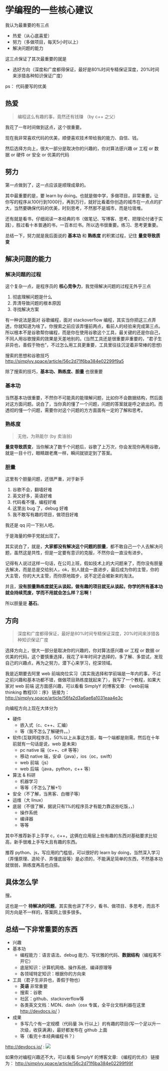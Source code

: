 # 学编程的一些核心建议

我认为最重要的有三点

- 热爱（从心底喜爱）
- 努力（多做项目，每天5小时以上）
- 解决问题的能力

这三点保证了其次最重要的就是
- 选好方向（深度和广度都得保证，最好是80%时间专精保证深度，20%时间来涉猎各种知识保证广度）


ps： 代码要写的优美

## 热爱
> 编程这么有趣的事，竟然还有钱赚 （by c++ 之父）

我花了一年时间做到这点，这个很重要。

现在我非常喜欢代码的优美，顺便喜欢技术带给我的能力、自信、钱。

然后选择方向上，很大一部分是取决你的兴趣的，你对算法感兴趣 or 工程 or 数据 or 硬件 or 安全 or 优美的代码


## 努力
第一点做到了，这一点应该是顺理成章的。

其中最重要的是，要 learn by doing。也就是做中学，多做项目，非常重要。让你写的程序从100行到1000行，再到万行，就好比看着你创造的城市在一点点的扩大，当然要确保代码的优美，时刻思考，不然那不是城市，而是垃圾堆。

还有就是看书，仔细阅读一本经典的书（做笔记、写博客、思考、把理论付诸于实践），胜过看十本普通的书，一百本烂书。所以选书很重要。练习、思考更重要。

总结一下，努力就是我后面说的 **基本功** 和 **熟练度** 的积累过程，记住 **量变导致质变**

## 解决问题的能力
### 解决问题的过程
这个复杂一点，是程序员的 **核心竞争力**，我觉得解决问题的过程无外乎三点

1. 彻底理解问题是什么
2. 弄清导致问题的根本原因
3. 寻找解决方案

有一种说法是面对 谷歌编程，面对 stackoverflow 编程，其实当你把这三点弄透，你就知道为啥了。你搜索之前应该弄懂前两点，看前人的经验来完成第三点。所以根本不是谷歌帮你编程，而是你在使用谷歌这个工具，最关键的还是你自己，不同人用谷歌搜索的效果是天差地别的。(当然工具还是很重要非重要的，“君子生非异也，善假于物也”，不过怎么用工具更重要，工具里往往沉淀着非常棒的思想)

搜索的思想和谷歌技巧 http://simplyy.space/article/56c2d71f6ba384e02299f9a5

除了搜索的技巧，**基本功、熟练度、胆量** 也很重要

### 基本功
当然基本功很重要，不然你不可能真的能理解问题，比如你不会数据结构，然后面对这方面问题。说白了，当你真的懂了一个问题，问题的答案就是呼之欲出的。而透彻的懂一个问题，需要你对这个问题的方方面面有一定的了解和思考。

### 熟练度
> 无他，为熟能尔 (by 卖油翁)

**量变导致质变**，当你解决了数千个问题后，谷歌了上万次，你会发现你再用谷歌，就是一目十行，眼睛跟老鹰一样，瞬间就锁定到了答案。

### 胆量

这里有个胆量问题，还很严重，对于新手

1. 谷歌不会，翻墙好难
2. 英文好多，英语好难
3. 代码看不懂，编程好难
4. 这里出 bug 了，debug 好难
5. 我不敢写有趣的项目，做项目好难

我还是 qq 问一下别人吧。

于是海量的伸手党就出现了。

其实说白了，就是，**大家都没有解决这个问题的胆量**，都不敢自己一个人去解决问题，虽然这是共性，但是一定要有意识的克服，不然你会一直没有进步。

记得有人说过这样一句话，在公司上班，假如技术上的大问题来了，而你没有胆量去解决，而是总是交给别人，ok，别人就会一直进步，最后成为你的主管，你的大主管，你的大大主管，而你原地踏步，说不定还会被新来的淘汰。

并且，**没有胆量熟练度就无从谈起，做有趣的项目就无从谈起，你学的所有基本功就会持续荒废，学而不用就会怎么样？忘啊！**

所以胆量是 **基石**。

## 方向
> 深度和广度都得保证，最好是80%时间专精保证深度，20%时间来涉猎各种知识保证广度

选择方向上，很大一部分是取决你的兴趣的，你对算法感兴趣 or 工程 or 数据 or 优美的代码，这个要慎重选择，我花了半年时间才选择的，多了解、多尝试，发现自己的兴趣点，再为之努力，潜下心来学习，挖深领域。

我是近期要去阿里 web 前端岗位实习（其实我选择和学前端是一年内的事，不过之前兴趣和基本功都不错，做做项目熟练度就起来了），我写了一个教程，如果大家对 web 前端 这方面感兴趣，可以看看 SimplyY 的博客文章: 《web前端 thinking 教程(0)：序》	链接为： http://simplyy.space/article/56fa2d3a6ae6a1031eaa4e3c

向编程方向上现在大体分为

- 硬件
    - 嵌入式（c、c++、汇编）
    - 等（我不怎么了解硬件。。）
- 软件(互联网程序员，50%以上从事这方面，每一个端都是刚需。然后在十年前就有一句话是说，web 是未来)
    - pc native 端（c++、c# 等等）
    - 移动 native 端，安卓（java），ios（oc，swift）
    - web 前端（js）
    - web 后端（java，python，c++ 等）
- 算法 & 科研
    - 机器学习
    - 等等（不怎么了解+1）
- 安全（不了解，当黑客、白帽子等）
- 运维（大 linux）
- 底层（不很了解，据说只有1%的程序员才有能力靠这些吃饭，，）
    - 操作系统
    - 编译器
    - 等等

其中不推荐新手上手学 c，c++，这俩在应用层上些有趣的东西对基础要求比较高，新手很难上手写大且有趣的东西。

推荐 python、js，写应用的门槛低，可以很好的 learn by doing，当然深入学习（弄懂原理、造轮子、弄懂底层等）是必须的，不能满足简单的东西，不然基本功就很弱，熟练度再高也白搭。

## 具体怎么学
搜。

这也是一个 **待解决的问题**，其实我也讲了不少，看书、做项目、多思考，而且不同方向是不一样的，答案网上很多很多。

## 总结一下非常重要的东西
- 兴趣
- 基本功
    - 编程能力：语言语法、debug 能力、写优雅的代码、**数据结构**（编程离不开它）
    - 底层知识：计算机网络、操作系统、编译原理等
    - 各领域特定知识：根据你的方向来
- 工具（君子生非异也，善假于物也）
    - **英语** 非常重要
    - 搜索：谷歌
    - 社区：github、stackoverflow等
    - 各类英文文档：MDN、dash（osx 专属，全平台文档利器在这里 http://devdocs.io/ ）
- 成果
    - 多写几个有一定规模（代码量 3k 行以上）的有趣的项目(写一个足以升一次级，收获满满)，最好都发布在 github 上面
    - 等（看完十本经典编程书？）

http://devdocs.io/ :
![](http://7xkpdt.com1.z0.glb.clouddn.com/6475c0f1ea3806502073b76f92765a1e.png)

如果你对编程兴趣还不大，可以看看 SimplyY 的博客文章: 《编程的优点》	链接为： http://simplyy.space/article/56c2d71f6ba384e02299f99f
